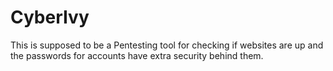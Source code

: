 # CyberIvy
This is supposed to be a Pentesting tool for checking if websites are up and the passwords for accounts have extra security behind them.
